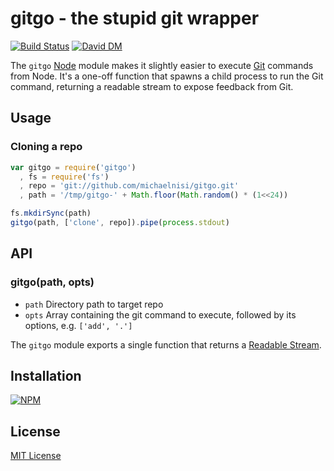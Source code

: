 # gitgo - the stupid git wrapper

[![Build Status](https://secure.travis-ci.org/michaelnisi/gitgo.png?branch=master)](https://travis-ci.org/michaelnisi/gitgo) [![David DM](https://david-dm.org/michaelnisi/gitgo.png)](http://david-dm.org/michaelnisi/gitgo)

The `gitgo` [Node](http://nodejs.org/) module makes it slightly easier to execute [Git](http://git-scm.com/) commands from Node. It's a one-off function that spawns a child process to run the Git command, returning a readable stream to expose feedback from Git.

## Usage

### Cloning a repo
```js
var gitgo = require('gitgo')
  , fs = require('fs')
  , repo = 'git://github.com/michaelnisi/gitgo.git'
  , path = '/tmp/gitgo-' + Math.floor(Math.random() * (1<<24))

fs.mkdirSync(path)
gitgo(path, ['clone', repo]).pipe(process.stdout)
```
## API

### gitgo(path, opts)

- `path` Directory path to target repo
- `opts` Array containing the git command to execute, followed by its options, e.g. `['add', '.']`

The `gitgo` module exports a single function that returns a [Readable Stream](http://nodejs.org/api/stream.html#stream_class_stream_readable).

## Installation

[![NPM](https://nodei.co/npm/gitgo.png)](https://npmjs.org/package/gitgo)

## License

[MIT License](https://raw.github.com/michaelnisi/gitpull/master/LICENSE)
